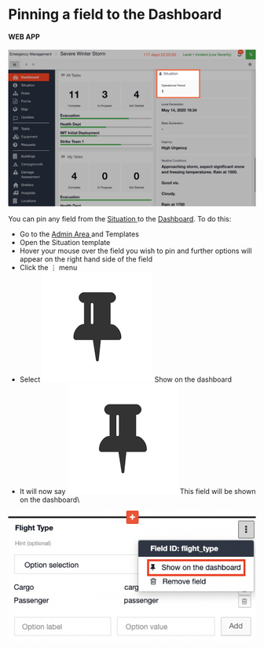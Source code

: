 # Pinning a field to the Dashboard

#### WEB APP

![](<../../.gitbook/assets/pinning a field to the dashboard.png>)

You can pin any field from the [Situation ](../situation/)to the [Dashboard](./). To do this:

* Go to the [Admin Area ](../admin-area/)and Templates
* Open the Situation template
* Hover your mouse over the field you wish to pin and further options will appear on the right hand side of the field
* Click the ⋮ menu
* Select <img src="../../.gitbook/assets/pin icon.png" alt="Image Placeholder" data-size="line"> Show on the dashboard
* It will now say <img src="../../.gitbook/assets/pin icon.png" alt="" data-size="line"> This field will be shown on the dashboard\


![](<../../.gitbook/assets/pinning a field to the dashboard 2.png>)
